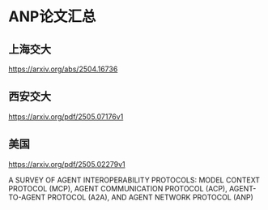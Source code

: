 # ANP论文汇总


## 上海交大

https://arxiv.org/abs/2504.16736

## 西安交大

https://arxiv.org/pdf/2505.07176v1

## 美国

https://arxiv.org/pdf/2505.02279v1

A SURVEY OF AGENT INTEROPERABILITY PROTOCOLS: MODEL CONTEXT PROTOCOL (MCP), AGENT COMMUNICATION PROTOCOL (ACP), AGENT-TO-AGENT PROTOCOL (A2A), AND AGENT NETWORK PROTOCOL (ANP)



